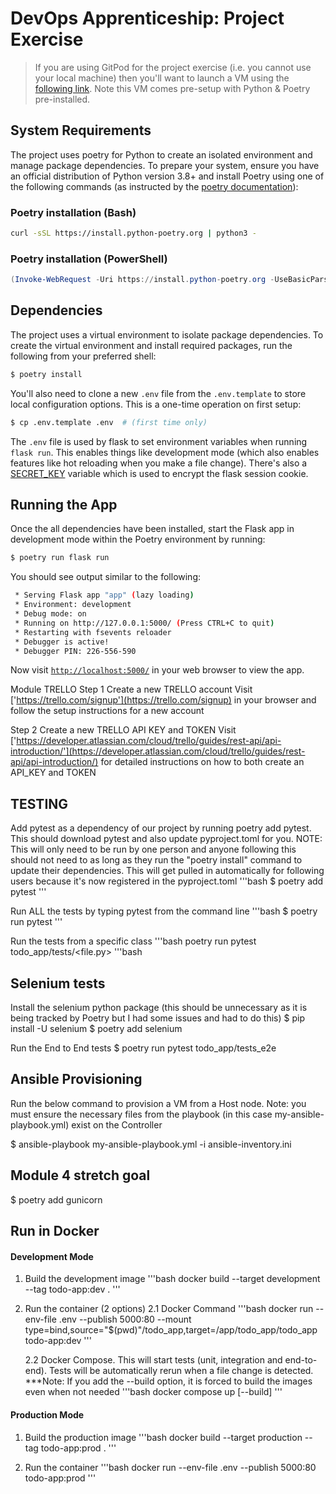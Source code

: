 # DevOps Apprenticeship: Project Exercise

> If you are using GitPod for the project exercise (i.e. you cannot use your local machine) then you'll want to launch a VM using the [following link](https://gitpod.io/#https://github.com/CorndelWithSoftwire/DevOps-Course-Starter). Note this VM comes pre-setup with Python & Poetry pre-installed.

## System Requirements

The project uses poetry for Python to create an isolated environment and manage package dependencies. To prepare your system, ensure you have an official distribution of Python version 3.8+ and install Poetry using one of the following commands (as instructed by the [poetry documentation](https://python-poetry.org/docs/#system-requirements)):

### Poetry installation (Bash)

```bash
curl -sSL https://install.python-poetry.org | python3 -
```

### Poetry installation (PowerShell)

```powershell
(Invoke-WebRequest -Uri https://install.python-poetry.org -UseBasicParsing).Content | py -
```

## Dependencies

The project uses a virtual environment to isolate package dependencies. To create the virtual environment and install required packages, run the following from your preferred shell:

```bash
$ poetry install
```

You'll also need to clone a new `.env` file from the `.env.template` to store local configuration options. This is a one-time operation on first setup:

```bash
$ cp .env.template .env  # (first time only)
```

The `.env` file is used by flask to set environment variables when running `flask run`. This enables things like development mode (which also enables features like hot reloading when you make a file change). There's also a [SECRET_KEY](https://flask.palletsprojects.com/en/1.1.x/config/#SECRET_KEY) variable which is used to encrypt the flask session cookie.

## Running the App

Once the all dependencies have been installed, start the Flask app in development mode within the Poetry environment by running:
```bash
$ poetry run flask run
```

You should see output similar to the following:
```bash
 * Serving Flask app "app" (lazy loading)
 * Environment: development
 * Debug mode: on
 * Running on http://127.0.0.1:5000/ (Press CTRL+C to quit)
 * Restarting with fsevents reloader
 * Debugger is active!
 * Debugger PIN: 226-556-590
```
Now visit [`http://localhost:5000/`](http://localhost:5000/) in your web browser to view the app.

Module
TRELLO
Step 1
Create a new TRELLO account
Visit ['https://trello.com/signup'](https://trello.com/signup) in your browser and follow the setup instructions for a new account

Step 2
Create a new TRELLO API KEY and TOKEN
Visit ['https://developer.atlassian.com/cloud/trello/guides/rest-api/api-introduction/'](https://developer.atlassian.com/cloud/trello/guides/rest-api/api-introduction/) for detailed instructions on how to both create an API_KEY and TOKEN

## TESTING
Add pytest as a dependency of our project by running poetry add pytest. This should download pytest and also update pyproject.toml for you.
NOTE: This will only need to be run by one person and anyone following this should not need to as long as they run the "poetry install" command to update their dependencies.
This will get pulled in automatically for following users because it's now registered in the pyproject.toml
'''bash
$ poetry add pytest
'''

Run ALL the tests by typing pytest from the command line
'''bash
$ poetry run pytest
'''

Run the tests from a specific class
'''bash
poetry run pytest todo_app/tests/<file.py>
'''bash

## Selenium tests
Install the selenium python package (this should be unnecessary as it is being tracked by Poetry but I had some issues and had to do this)
$ pip install -U selenium
$ poetry add selenium

Run the End to End tests
$ poetry run pytest todo_app/tests_e2e

## Ansible Provisioning
Run the below command to provision a VM from a Host node.
Note: you must ensure the necessary files from the playbook (in this case my-ansible-playbook.yml)
exist on the Controller

$ ansible-playbook my-ansible-playbook.yml -i ansible-inventory.ini

## Module 4 stretch goal

$ poetry add gunicorn

## Run in Docker

#### Development Mode

1. Build the development image
   '''bash
   docker build --target development --tag todo-app:dev .
   '''

2. Run the container (2 options)
   2.1 Docker Command
   '''bash
   docker run --env-file .env --publish 5000:80 --mount type=bind,source="$(pwd)"/todo_app,target=/app/todo_app/todo_app todo-app:dev
   '''

   2.2 Docker Compose.  This will start tests (unit, integration and end-to-end).  Tests will be automatically rerun when a file change is detected.  ***Note: If you add the --build option, it is forced to build the images even when not needed
   '''bash
   docker compose up [--build]
   '''

#### Production Mode
1. Build the production image
   '''bash
   docker build --target production --tag todo-app:prod .
   '''

2. Run the container
   '''bash
   docker run --env-file .env --publish 5000:80 todo-app:prod
   '''

